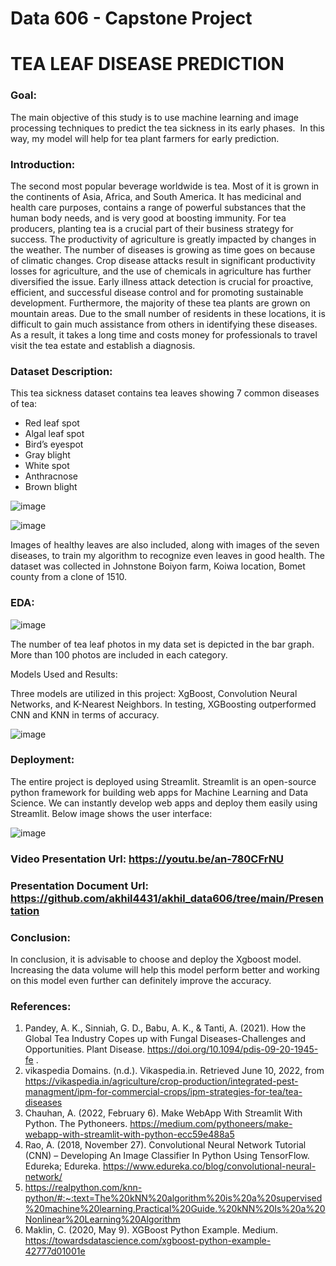 # Data 606 - Capstone Project

# TEA LEAF DISEASE PREDICTION

### Goal:
The main objective of this study is to use machine learning and image processing techniques to predict the tea sickness in its early phases.  In this way, my model will help for tea plant farmers for early prediction. 

### Introduction:  
The second most popular beverage worldwide is tea. Most of it is grown in the continents of Asia, Africa, and South America. It has medicinal and health care purposes, contains a range of powerful substances that the human body needs, and is very good at boosting immunity. For tea producers, planting tea is a crucial part of their business strategy for success. The productivity of agriculture is greatly impacted by changes in the weather. The number of diseases is growing as time goes on because of climatic changes. Crop disease attacks result in significant productivity losses for agriculture, and the use of chemicals in agriculture has further diversified the issue. Early illness attack detection is crucial for proactive, efficient, and successful disease control and for promoting sustainable development. Furthermore, the majority of these tea plants are grown on mountain areas. Due to the small number of residents in these locations, it is difficult to gain much assistance from others in identifying these diseases. As a result, it takes a long time and costs money for professionals to travel visit the tea estate and establish a diagnosis.

### Dataset Description: 
This tea sickness dataset contains tea leaves showing 7 common diseases of tea:

* Red leaf spot 
* Algal leaf spot 
* Bird’s eyespot 
* Gray blight 
* White spot 
* Anthracnose 
* Brown blight 

![image](https://user-images.githubusercontent.com/100260849/184511652-c615b45c-d8c5-4756-a5c9-c67699ab87bf.png)

![image](https://user-images.githubusercontent.com/100260849/184511655-0094e01a-6502-404b-ac1c-7bf7c9917338.png)

Images of healthy leaves are also included, along with images of the seven diseases, to train my algorithm to recognize even leaves in good health. The dataset was collected in Johnstone Boiyon farm, Koiwa location, Bomet county from a clone of 1510.

### EDA:

![image](https://user-images.githubusercontent.com/100260849/184511671-4c3f4e06-7db6-47fc-918b-73a7a839ef1d.png)

The number of tea leaf photos in my data set is depicted in the bar graph. More than 100 photos are included in each category.

Models Used and Results:

Three models are utilized in this project: XgBoost, Convolution Neural Networks, and K-Nearest Neighbors. In testing, XGBoosting outperformed CNN and KNN in terms of accuracy.

![image](https://user-images.githubusercontent.com/100260849/184511676-226ae228-6487-42c4-ac3d-8ecccf331388.png)


### Deployment:
The entire project is deployed using Streamlit. Streamlit is an open-source python framework for building web apps for Machine Learning and Data Science. We can instantly develop web apps and deploy them easily using Streamlit.
Below image shows the user interface:

![image](https://user-images.githubusercontent.com/100260849/184511679-19616689-b472-4c0f-92f4-66ef54a14e4e.png)

### Video Presentation Url: https://youtu.be/an-780CFrNU
### Presentation Document Url: https://github.com/akhil4431/akhil_data606/tree/main/Presentation

### Conclusion:
In conclusion, it is advisable to choose and deploy the Xgboost model. Increasing the data volume will help this model perform better and working on this model even further can definitely improve the accuracy.


### References:

1) Pandey, A. K., Sinniah, G. D., Babu, A. K., & Tanti, A. (2021). How the Global Tea Industry Copes up with Fungal Diseases-Challenges and Opportunities. Plant Disease. https://doi.org/10.1094/pdis-09-20-1945-fe .
2)  vikaspedia Domains. (n.d.). Vikaspedia.in. Retrieved June 10, 2022, from https://vikaspedia.in/agriculture/crop-production/integrated-pest-managment/ipm-for-commercial-crops/ipm-strategies-for-tea/tea-diseases
3) Chauhan, A. (2022, February 6). Make WebApp With Streamlit With Python. The Pythoneers. https://medium.com/pythoneers/make-webapp-with-streamlit-with-python-ecc59e488a5
4) Rao, A. (2018, November 27). Convolutional Neural Network Tutorial (CNN) – Developing An Image Classifier In Python Using TensorFlow. Edureka; Edureka. https://www.edureka.co/blog/convolutional-neural-network/
5) https://realpython.com/knn-python/#:~:text=The%20kNN%20algorithm%20is%20a%20supervised%20machine%20learning,Practical%20Guide.%20kNN%20Is%20a%20Nonlinear%20Learning%20Algorithm
6) Maklin, C. (2020, May 9). XGBoost Python Example. Medium. https://towardsdatascience.com/xgboost-python-example-42777d01001e
